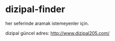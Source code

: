 # dizipal-finder
her seferinde aramak istemeyenler için.

dizipal güncel adres: http://www.dizipal205.com/